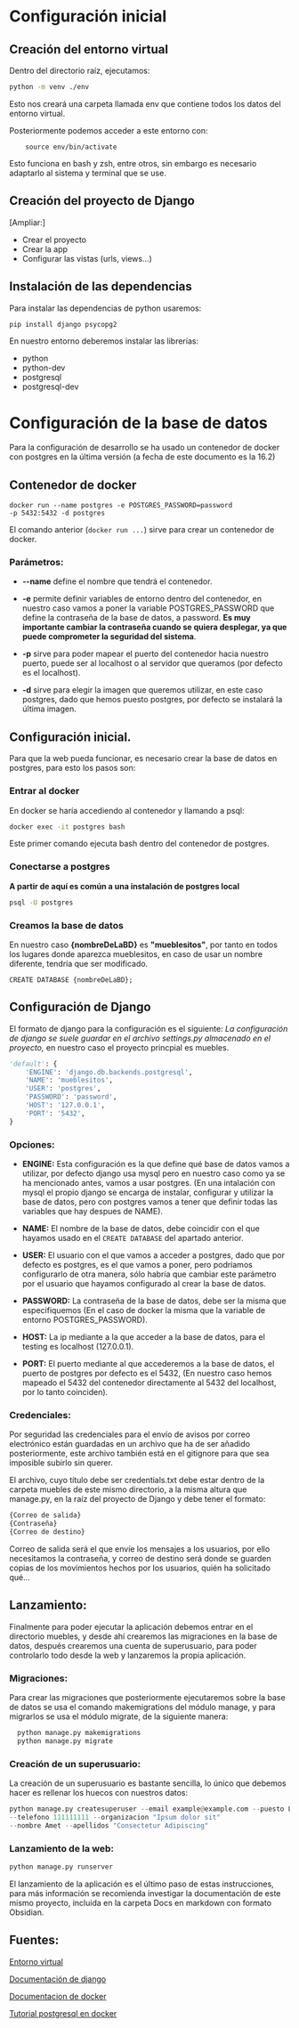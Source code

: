 # Configuración inicial

## Creación del entorno virtual

Dentro del directorio raíz, ejecutamos:
```bash
python -m venv ./env
```

Esto nos creará una carpeta llamada env que contiene todos los datos del entorno virtual.

Posteriormente podemos acceder a este entorno con:

```
    source env/bin/activate
```

Esto funciona en bash y zsh, entre otros, sin embargo es necesario adaptarlo al sistema y terminal que se use.

## Creación del proyecto de Django

[Ampliar:]
- Crear el proyecto
- Crear la app
- Configurar las vistas (urls, views...)


## Instalación de las dependencias
Para instalar las dependencias de python usaremos:
```bash
pip install django psycopg2 
```

En nuestro entorno deberemos instalar las librerías:
- python
- python-dev
- postgresql
- postgresql-dev

# Configuración de la base de datos
Para la configuración de desarrollo se ha usado un contenedor de docker
con postgres  en la última versión (a fecha de este documento es la 16.2)

## Contenedor de docker
```
docker run --name postgres -e POSTGRES_PASSWORD=password
-p 5432:5432 -d postgres
```

El comando anterior (`docker run ...`) sirve para crear un contenedor de docker.

### Parámetros:
- **--name** define el nombre que tendrá el contenedor.

- **-e** permite definir variables de entorno dentro del contenedor, en nuestro 
caso vamos a poner la variable POSTGRES_PASSWORD que define la contraseña de la
base de datos, a password. **Es muy importante cambiar la contraseña cuando se
quiera desplegar, ya que puede comprometer la seguridad del sistema**.

- **-p** sirve para poder mapear el puerto del contenedor hacia nuestro puerto, 
puede ser al localhost o al servidor que queramos (por defecto es el 
localhost).

- **-d** sirve para elegir la imagen que queremos utilizar, en este caso 
postgres, dado que hemos puesto postgres, por defecto se instalará la última 
imagen.

## Configuración inicial.
Para que la web pueda funcionar, es necesario crear la base de datos en
postgres, para esto los pasos son:

### Entrar al docker
En docker se haría accediendo al contenedor y llamando a psql:
```bash
docker exec -it postgres bash
```
Este primer comando ejecuta bash dentro del contenedor de postgres.

### Conectarse a postgres
**A partir de aquí es común a una instalación de postgres local**
```bash
psql -U postgres
```

### Creamos la base de datos
En nuestro caso **{nombreDeLaBD}** es **"mueblesitos"**, por tanto en todos los lugares
donde aparezca mueblesitos, en caso de usar un nombre diferente, tendría que
ser modificado.

```CREATE DATABASE {nombreDeLaBD};```


## Configuración de Django

El formato de django para la configuración  es el siguiente:
*La configuración de django se suele guardar en el archivo settings.py almacenado en el proyecto,*
en nuestro caso el proyecto princpial es muebles.
```Python
'default': {
    'ENGINE': 'django.db.backends.postgresql',
    'NAME': 'mueblesitos',
    'USER': 'postgres',
    'PASSWORD': 'password',
    'HOST': '127.0.0.1',
    'PORT': '5432',
}

```

### Opciones:
- **ENGINE:** Esta configuración es la que define qué base de datos vamos a 
utilizar, por defecto django usa mysql pero en nuestro caso como ya se ha
mencionado antes, vamos a usar postgres. (En una intalación con mysql el propio
django se encarga de instalar, configurar y utilizar la base de datos, pero 
con postgres vamos a tener que definir todas las variables que hay despues de
NAME).

- **NAME:** El nombre de la base de datos, debe coincidir con el que hayamos
usado en el `CREATE DATABASE` del apartado anterior.

- **USER:** El usuario con el que vamos a acceder a postgres, dado que por 
defecto es postgres, es el que vamos a poner, pero podríamos configurarlo de
otra manera, sólo habría que cambiar este parámetro por el usuario que hayamos
configurado al crear la base de datos.

- **PASSWORD:** La contraseña de la base de datos, debe ser la misma que 
especifiquemos (En el caso de docker la misma que la variable de entorno 
POSTGRES_PASSWORD).

- **HOST:** La ip mediante a la que acceder a la base de datos, para el testing 
es localhost (127.0.0.1).

- **PORT:** El puerto mediante al que accederemos a la base de datos, el puerto
de postgres por defecto es el 5432, (En nuestro caso hemos mapeado el 5432 del 
contenedor directamente al 5432 del localhost, por lo tanto coinciden).

### Credenciales:
Por seguridad las credenciales para el envío de avisos por correo electrónico están
guardadas en un archivo que ha de ser añadido posteriormente, este archivo también está en
el gitignore para que sea imposible subirlo sin querer.

El archivo, cuyo título debe ser credentials.txt debe estar dentro de la carpeta muebles de este
mismo directorio, a la misma altura que manage.py, en la raíz del proyecto de Django y
debe tener el formato:

```bash
{Correo de salida}
{Contraseña}
{Correo de destino}
```

Correo de salida será el que envíe los mensajes a los usuarios, por ello necesitamos la
contraseña, y correo de destino será donde se guarden copias de los movimientos hechos por
los usuarios, quién ha solicitado qué...

## Lanzamiento:
Finalmente para poder ejecutar la aplicación debemos entrar en el directorio muebles, y
desde ahí crearemos las migraciones en la base de datos, después crearemos una cuenta de
superusuario, para poder controlarlo todo desde la web y lanzaremos la propia aplicación.

### Migraciones:
Para crear las migraciones que posteriormente ejecutaremos sobre la base de datos se usa
el comando makemigrations del módulo manage, y para migrarlos se usa el módulo migrate, de
la siguiente manera:

```python
  python manage.py makemigrations
  python manage.py migrate
```

### Creación de un superusuario:
La creación de un superusuario es bastante sencilla, lo único que debemos hacer es
rellenar los huecos con nuestros datos:
```Python
python manage.py createsuperuser --email example@example.com --puesto Loren
--telefono 111111111 --organizacion "Ipsum dolor sit" 
--nombre Amet --apellidos "Consectetur Adipiscing"
```

### Lanzamiento de la web:

```Python
python manage.py runserver
```
El lanzamiento de la aplicación es el último paso de estas instrucciones, para más
información se recomienda investigar la documentación de este mismo proyecto, incluida en
la carpeta Docs en markdown con formato Obsidian.

## Fuentes:
[Entorno virtual](https://docs.python.org/3/library/venv.html)

[Documentación de django](https://www.djangoproject.com/)

[Documentacion de docker](https://www.docker.com/)

[Tutorial postgresql en docker](https://towardsdatascience.com/local-development-set-up-of-postgresql-with-docker-c022632f13ea)
